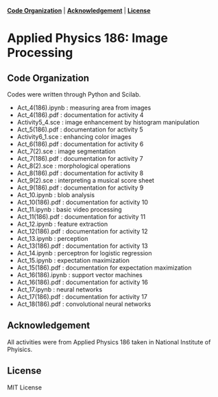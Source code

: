 <p align="center">

<b><a href="#code-organization">Code Organization</a></b>
|
<b><a href="#acknowledgement">Acknowledgement</a></b>
|
<b><a href="#license">License</a></b>
</p>

# Applied Physics 186: Image Processing 



## Code Organization

Codes were written through Python and Scilab. 

* Act_4(186).ipynb : measuring area from images
* Act_4(186).pdf : documentation for activity 4 
* Activity5_4.sce : image enhancement by histogram manipulation
* Act_5(186).pdf : documentation for activity 5
* Activity6_1.sce : enhancing color images
* Act_6(186).pdf : documentation for activity 6 
* Act_7(2).sce : image segmentation 
* Act_7(186).pdf : documentation for activity 7 
* Act_8(2).sce : morphological operations
* Act_8(186).pdf : documentation for activity 8 
* Act_9(2).sce : interpreting a musical score sheet 
* Act_9(186).pdf : documentation for activity 9 
* Act_10.ipynb : blob analysis
* Act_10(186).pdf : documentation for activity 10 
* Act_11.ipynb : basic video processing 
* Act_11(186).pdf : documentation for activity 11
* Act_12.ipynb : feature extraction 
* Act_12(186).pdf : documentation for activity 12 
* Act_13.ipynb : perception 
* Act_13(186).pdf : documentation for activity 13 
* Act_14.ipynb : perceptron for logistic regression 
* Act_15.ipynb : expectation maximization 
* Act_15(186).pdf : documentation for expectation maximization 
* Act_16(186).ipynb : support vector machines
* Act_16(186).pdf : documentation for activity 16 
* Act_17.ipynb : neural networks
* Act_17(186).pdf : documentation for activity 17
* Act_18(186).pdf : convolutional neural networks


## Acknowledgement 

All activities were from Applied Physics 186 taken in National Institute of Phyisics. 

## License

MIT License 

